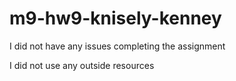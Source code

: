 # m9-hw9-knisely-kenney

I did not have any issues completing the assignment

I did not use any outside resources
